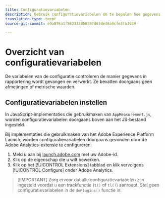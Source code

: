```yaml
---
title: Configuratievariabelen
description: Gebruik configuratievariabelen om te bepalen hoe gegevens worden verzameld.
translation-type: tm+mt
source-git-commit: e9a876a1f562333056387d63de46a9cfe3fb3939

---
```



# Overzicht van configuratievariabelen

De variabelen van de configuratie controleren de manier gegevens in rapportering wordt gevangen en verwerkt. Ze bevatten doorgaans geen afmetingen of metrische waarden.

## Configuratievariabelen instellen

In JavaScript-implementaties die gebruikmaken van `AppMeasurement.js`, worden configuratievariabelen doorgaans boven aan het JS-bestand ingesteld.

Bij implementaties die gebruikmaken van het Adobe Experience Platform Launch, worden configuratievariabelen doorgaans gevonden door de Adobe Analytics-extensie te configureren:

1. Meld u aan bij [launch.adobe.com](https://launch.adobe.com) met uw Adobe-id.
2. Klik op de eigenschap die u wilt bewerken.
3. Klik op het [!UICONTROL Extensions] tabblad en klik vervolgens [!UICONTROL Configure] onder Adobe Analytics.

> [!IMPORTANT] Zorg ervoor dat alle configuratievariabelen zijn ingesteld voordat u een trackfunctie (`t()` of `tl()`) aanroept. Stel geen configuratievariabelen in de `doPlugins()` functie in.
